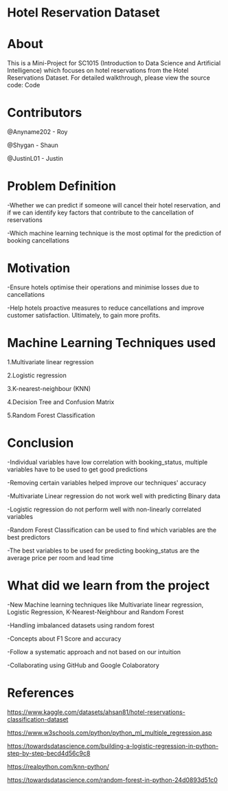 # Hotel Reservation Dataset

# About


This is a Mini-Project for SC1015 (Introduction to Data Science and Artificial Intelligence) which focuses on hotel reservations from the Hotel Reservations Dataset.
For detailed walkthrough, please view the source code:
Code

# Contributors

@Anyname202 - Roy

@Shygan - Shaun

@JustinL01 - Justin


# Problem Definition

-Whether we can predict if someone will cancel their hotel reservation, and if we can identify key factors that contribute to the cancellation of reservations

-Which machine learning technique is the most optimal for the prediction of booking cancellations

# Motivation

-Ensure hotels optimise their operations and minimise losses due to cancellations

-Help hotels proactive measures to reduce cancellations and improve customer satisfaction. Ultimately, to gain more profits. 

# Machine Learning Techniques used

1.Multivariate linear regression

2.Logistic regression

3.K-nearest-neighbour (KNN)

4.Decision Tree and Confusion Matrix

5.Random Forest Classification


# Conclusion

-Individual variables have low correlation with booking_status, multiple variables have to be used to get good predictions

-Removing certain variables helped improve our techniques' accuracy

-Multivariate Linear regression do not work well with predicting Binary data

-Logistic regression do not perform well with non-linearly correlated variables

-Random Forest Classification can be used to find which variables are the best predictors

-The best variables to be used for predicting booking_status are the average price per room and lead time


# What did we learn from the project
-New Machine learning techniques like Multivariate linear regression, Logistic Regression, K-Nearest-Neighbour and Random Forest

-Handling imbalanced datasets using random forest

-Concepts about F1 Score and accuracy

-Follow a systematic approach and not based on our intuition

-Collaborating using GitHub and Google Colaboratory


# References

https://www.kaggle.com/datasets/ahsan81/hotel-reservations-classification-dataset

https://www.w3schools.com/python/python_ml_multiple_regression.asp

https://towardsdatascience.com/building-a-logistic-regression-in-python-step-by-step-becd4d56c9c8

https://realpython.com/knn-python/

https://towardsdatascience.com/random-forest-in-python-24d0893d51c0 

